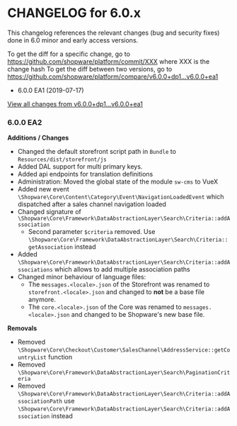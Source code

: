 CHANGELOG for 6.0.x
===================

This changelog references the relevant changes (bug and security fixes) done
in 6.0 minor and early access versions.

To get the diff for a specific change, go to https://github.com/shopware/platform/commit/XXX where XXX is the change hash
To get the diff between two versions, go to https://github.com/shopware/platform/compare/v6.0.0+dp1...v6.0.0+ea1

* 6.0.0 EA1 (2019-07-17)

[View all changes from v6.0.0+dp1...v6.0.0+ea1](https://github.com/shopware/platform/compare/v6.0.0+dp1...v6.0.0+ea1)

### 6.0.0 EA2

**Additions / Changes**

* Changed the default storefront script path in `Bundle` to `Resources/dist/storefront/js`
* Added DAL support for multi primary keys. 
* Added api endpoints for translation definitions
* Administration: Moved the global state of the module `sw-cms` to VueX
* Added new event `\Shopware\Core\Content\Category\Event\NavigationLoadedEvent` which dispatched after a sales channel navigation loaded
* Changed signature of `\Shopware\Core\Framework\DataAbstractionLayer\Search\Criteria::addAssociation`
    * Second parameter `$criteria` removed. Use `\Shopware\Core\Framework\DataAbstractionLayer\Search\Criteria::getAssociation` instead  
* Added `\Shopware\Core\Framework\DataAbstractionLayer\Search\Criteria::addAssociations` which allows to add multiple association paths
* Changed minor behaviour of language files:
    * The `messages.<locale>.json` of the Storefront was renamed to `storefront.<locale>.json` and changed to **not** be a base file anymore.
    * The `core.<locale>.json` of the Core was renamed to `messages.<locale>.json` and changed to be Shopware's new base file.

**Removals**

* Removed `\Shopware\Core\Checkout\Customer\SalesChannel\AddressService::getCountryList` function
* Removed `\Shopware\Core\Framework\DataAbstractionLayer\Search\PaginationCriteria`
* Removed `\Shopware\Core\Framework\DataAbstractionLayer\Search\Criteria::addAssociationPath` use `\Shopware\Core\Framework\DataAbstractionLayer\Search\Criteria::addAssociation` instead
